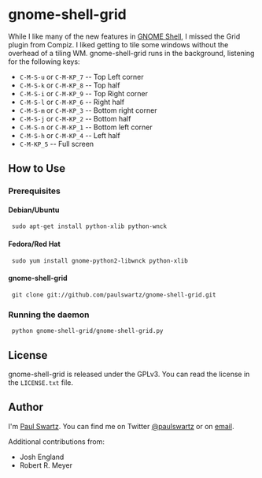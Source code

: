 gnome-shell-grid
================

While I like many of the new features in [GNOME Shell](http://live.gnome.org/GnomeShell), I missed the Grid plugin from Compiz.  I liked getting to tile some windows without the overhead  of a tiling WM.  gnome-shell-grid runs in the background, listening for the following keys:

* `C-M-S-u` or `C-M-KP_7` -- Top Left corner
* `C-M-S-k` or `C-M-KP_8` -- Top half
* `C-M-S-i` or `C-M-KP_9` -- Top Right corner
* `C-M-S-l` or `C-M-KP_6` -- Right half
* `C-M-S-m` or `C-M-KP_3` -- Bottom right corner
* `C-M-S-j` or `C-M-KP_2` -- Bottom half
* `C-M-S-n` or `C-M-KP_1` -- Bottom left corner
* `C-M-S-h` or `C-M-KP_4` -- Left half
* `C-M-KP_5` -- Full screen

How to Use
----------

### Prerequisites ###
#### Debian/Ubuntu #####

     sudo apt-get install python-xlib python-wnck

#### Fedora/Red Hat ####

     sudo yum install gnome-python2-libwnck python-xlib

#### gnome-shell-grid ####
     git clone git://github.com/paulswartz/gnome-shell-grid.git

### Running the daemon ###
     python gnome-shell-grid/gnome-shell-grid.py

License
-------

gnome-shell-grid is released under the GPLv3.  You can read the license in the
`LICENSE.txt` file.

Author
------

I'm [Paul Swartz](http://paulswartz.net).  You can find me on Twitter
[@paulswartz](http://twitter.com/paulswartz) or on
[email](mailto:paulswartz+gnomeshellgrid@gmail.com).

Additional contributions from:

* Josh England
* Robert R. Meyer
